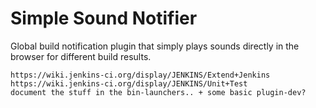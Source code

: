 Simple Sound Notifier
====================

Global build notification plugin that simply plays sounds directly in the browser for different build results.

    https://wiki.jenkins-ci.org/display/JENKINS/Extend+Jenkins
    https://wiki.jenkins-ci.org/display/JENKINS/Unit+Test
    document the stuff in the bin-launchers.. + some basic plugin-dev?
    